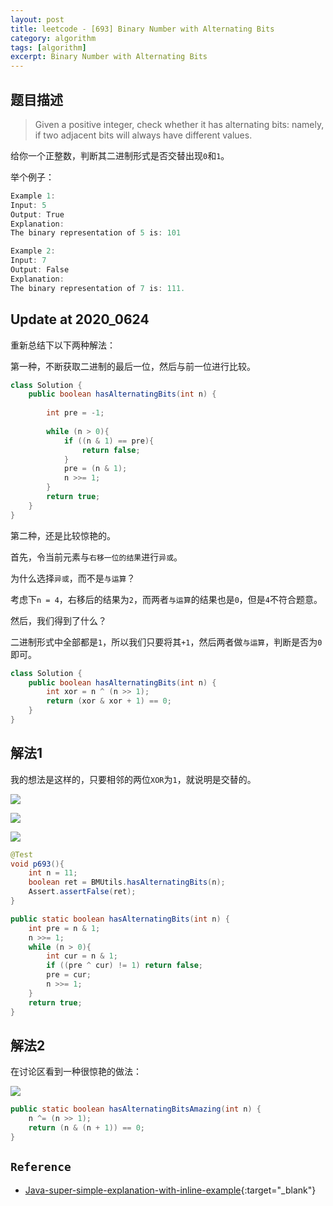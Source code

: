 ```yaml
---
layout: post
title: leetcode - [693] Binary Number with Alternating Bits
category: algorithm
tags: [algorithm]
excerpt: Binary Number with Alternating Bits
---
```


## 题目描述  

> Given a positive integer, check whether it has alternating bits: namely, if two adjacent bits will always have different values.  

给你一个正整数，判断其二进制形式是否交替出现`0`和`1`。  

举个例子：  

``` java
Example 1:
Input: 5
Output: True
Explanation:
The binary representation of 5 is: 101

Example 2:
Input: 7
Output: False
Explanation:
The binary representation of 7 is: 111.
```

## Update at 2020_0624  

重新总结下以下两种解法：  

第一种，不断获取二进制的最后一位，然后与前一位进行比较。  

``` java
class Solution {
    public boolean hasAlternatingBits(int n) {
        
        int pre = -1;
        
        while (n > 0){
            if ((n & 1) == pre){
                return false;
            }
            pre = (n & 1);
            n >>= 1;
        }
        return true;
    }
}
```

第二种，还是比较惊艳的。  

首先，令当前元素与`右移一位的结果`进行`异或`。  

为什么选择`异或`，而不是`与运算`？  

考虑下`n = 4`，右移后的结果为`2`，而两者`与运算`的结果也是`0`，但是`4`不符合题意。  

然后，我们得到了什么？  

二进制形式中全部都是`1`，所以我们只要将其`+1`，然后两者做`与运算`，判断是否为`0`即可。  


``` java
class Solution {
    public boolean hasAlternatingBits(int n) {
        int xor = n ^ (n >> 1);
        return (xor & xor + 1) == 0;
    }
}
```



## 解法1  

我的想法是这样的，只要相邻的两位`XOR`为`1`，就说明是交替的。  

![](https://yyc-images.oss-cn-beijing.aliyuncs.com/xor.png)  

![](https://yyc-images.oss-cn-beijing.aliyuncs.com/693_my_solution_1.png)  

![](https://yyc-images.oss-cn-beijing.aliyuncs.com/693_my_solution_2.png)  


``` java
@Test
void p693(){
    int n = 11;
    boolean ret = BMUtils.hasAlternatingBits(n);
    Assert.assertFalse(ret);
}

public static boolean hasAlternatingBits(int n) {
    int pre = n & 1;
    n >>= 1;
    while (n > 0){
        int cur = n & 1;
        if ((pre ^ cur) != 1) return false;
        pre = cur;
        n >>= 1;
    }
    return true;
}
```

## 解法2  

在讨论区看到一种很惊艳的做法：  

![](https://yyc-images.oss-cn-beijing.aliyuncs.com/693_amazing.png)  

``` java
public static boolean hasAlternatingBitsAmazing(int n) {
    n ^= (n >> 1);
    return (n & (n + 1)) == 0;
}
```

## `Reference`  
- [Java-super-simple-explanation-with-inline-example](https://leetcode.com/problems/binary-number-with-alternating-bits/discuss/113933/Java-super-simple-explanation-with-inline-example){:target="_blank"}  
